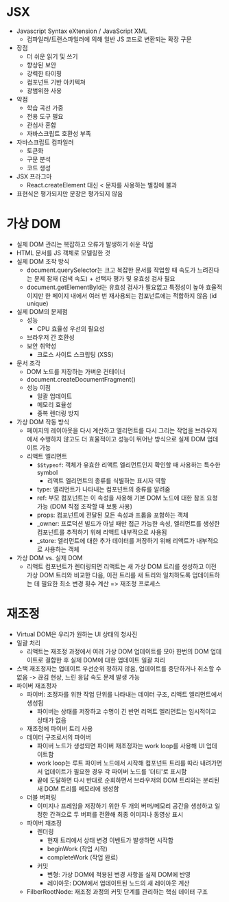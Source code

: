 # JSX

- Javascript Syntax eXtension / JavaScript XML
  - 컴파일러/트랜스파일러에 의해 일반 JS 코드로 변환되는 확장 구문
- 장점
  - 더 쉬운 읽기 및 쓰기
  - 향상된 보안
  - 강력한 타이핑
  - 컴포넌트 기반 아키텍쳐
  - 광범위한 사용
- 약점
  - 학습 곡선 가중
  - 전용 도구 필요
  - 관심사 혼합
  - 자바스크립트 호환성 부족
- 자바스크립트 컴파일러
  - 토큰화
  - 구문 분석
  - 코드 생성
- JSX 프라그마
  - React.createElement 대신 < 문자를 사용하는 별칭에 불과
- 표현식은 평가되지만 문장은 평가되지 않음

# 가상 DOM

- 실제 DOM 관리는 복잡하고 오류가 발생하기 쉬운 작업
- HTML 문서를 JS 객체로 모델링한 것
- 실제 DOM 조작 방식
  - document.querySelector는 크고 복잡한 문서를 작업할 때 속도가 느려진다는 문제 잠재 (검색 속도) + 선택자 평가 및 유효성 검사 필요
  - document.getElementById는 유효성 검사가 필요없고 특정성이 높아 효율적이지만 한 페이지 내에서 여러 번 재사용되는 컴포넌트에는 적합하지 않음 (id unique)
- 실제 DOM의 문제점
  - 성능
    - CPU 효율성 우선의 필요성
  - 브라우저 간 호환성
  - 보안 취약성
    - 크로스 사이트 스크립팅 (XSS)
- 문서 조각
  - DOM 노드를 저장하는 가벼운 컨테이너
  - document.createDocumentFragment()
  - 성능 이점
    - 일괄 업데이트
    - 메모리 효율성
    - 중복 렌더링 방지
- 가상 DOM 작동 방식
  - 페이지의 레이아웃을 다시 계산하고 엘리먼트를 다시 그리는 작업을 브라우저에서 수행하지 않고도 더 효율적이고 성능이 뛰어난 방식으로 실제 DOM 업데이트 가능
  - 리액트 엘리먼트
    - `$$typeof`: 객체가 유효한 리액트 엘리먼트인지 확인할 때 사용하는 특수한 symbol
      - 리액트 엘리먼트의 종류를 식별하는 표시자 역할
    - type: 엘리먼트가 나타내는 컴포넌트의 종류를 알려줌
    - ref: 부모 컴포넌트는 이 속성을 사용해 기본 DOM 노드에 대한 참조 요청 가능 (DOM 직접 조작할 때 보통 사용)
    - props: 컴포넌트에 전달된 모든 속성과 프롭을 포함하는 객체
    - \_owner: 프로덕션 빌드가 아닐 때만 접근 가능한 속성, 엘리먼트를 생성한 컴포넌트를 추적하기 위해 리액트 내부적으로 사용됨
    - \_store: 엘리먼트에 대한 추가 데이터를 저장하기 위해 리액트가 내부적으로 사용하는 객체
- 가상 DOM vs. 실제 DOM
  - 리액트 컴포넌트가 렌더링되면 리액트는 새 가상 DOM 트리를 생성하고 이전 가상 DOM 트리와 비교한 다음, 이전 트리를 새 트리와 일치하도록 업데이트하는 데 필요한 최소 변경 횟수 계산 => 재조정 프로세스

# 재조정

- Virtual DOM은 우리가 원하는 UI 상태의 청사진
- 일괄 처리
  - 리액트는 재조정 과정에서 여러 가상 DOM 업데이트를 모아 한번의 DOM 업데이트로 결합한 후 실제 DOM에 대한 업데이트 일괄 처리
- 스택 재조정자는 업데이트 우선순위 정하지 않음, 업데이트를 중단하거나 취소할 수 없음 -> 끊김 현상, 느린 응답 속도 문제 발생 가능
- 파이버 재조정자
  - 파이버: 조정자를 위한 작업 단위를 나타내는 데이터 구조, 리액트 엘리먼트에서 생성됨
    - 파이버는 상태를 저장하고 수명이 긴 반면 리액트 엘리먼트는 임시적이고 상태가 없음
  - 재조정에 파이버 트리 사용
  - 데이터 구조로서의 파이버
    - 파이버 노드가 생성되면 파이버 재조정자는 work loop를 사용해 UI 업데이트함
    - work loop는 루트 파이버 노드에서 시작해 컴포넌트 트리를 따라 내려가면서 업데이트가 필요한 경우 각 파이버 노드를 '더티'로 표시함
    - 끝에 도달하면 다시 반대로 순회하면서 브라우저의 DOM 트리와는 분리된 새 DOM 트리를 메모리에 생성함
  - 더블 버퍼링
    - 이미지나 프레임을 저장하기 위한 두 개의 버퍼/메모리 공간을 생성하고 일정한 간격으로 두 버퍼를 전환해 최종 이미지나 동영상 표시
  - 파이버 재조정
    - 렌더링
      - 현재 트리에서 상태 변경 이벤트가 발생하면 시작함
      - beginWork (작업 시작)
      - completeWork (작업 완료)
    - 커밋
      - 변형: 가상 DOM에 적용된 변경 사항을 실제 DOM에 반영
      - 레이아웃: DOM에서 업데이트된 노드의 새 레이아웃 계산
  - FilberRootNode: 재조정 과정의 커밋 단계를 관리하는 핵심 데이터 구조
